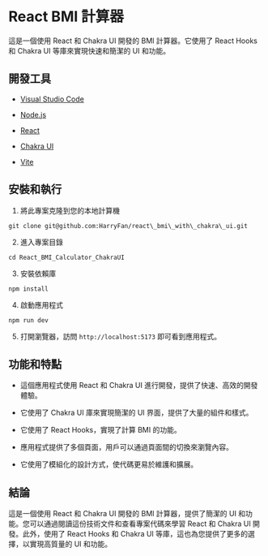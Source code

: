 React BMI 計算器
=============

這是一個使用 React 和 Chakra UI 開發的 BMI 計算器。它使用了 React Hooks 和 Chakra UI 等庫來實現快速和簡潔的 UI 和功能。

開發工具
----

*   [Visual Studio Code](https://code.visualstudio.com/)
    
*   [Node.js](https://nodejs.org/en/)
    
*   [React](https://reactjs.org/)
    
*   [Chakra UI](https://chakra-ui.com/)
    
*   [Vite](https://vitejs.dev/)
    

安裝和執行
-----

1.  將此專案克隆到您的本地計算機
    

```
git clone git@github.com:HarryFan/react\_bmi\_with\_chakra\_ui.git
```

2.  進入專案目錄
    

```
cd React_BMI_Calculator_ChakraUI
```

3.  安裝依賴庫
    

```
npm install
```

4.  啟動應用程式
    

```
npm run dev
```

5.  打開瀏覽器，訪問 `http://localhost:5173` 即可看到應用程式。
    

功能和特點
-----

*   這個應用程式使用 React 和 Chakra UI 進行開發，提供了快速、高效的開發體驗。
    
*   它使用了 Chakra UI 庫來實現簡潔的 UI 界面，提供了大量的組件和樣式。
    
*   它使用了 React Hooks，實現了計算 BMI 的功能。
    
*   應用程式提供了多個頁面，用戶可以通過頁面間的切換來瀏覽內容。
    
*   它使用了模組化的設計方式，使代碼更易於維護和擴展。
    

結論
--

這是一個使用 React 和 Chakra UI 開發的 BMI 計算器，提供了簡潔的 UI 和功能。您可以通過閱讀這份技術文件和查看專案代碼來學習 React 和 Chakra UI 開發。此外，使用了 React Hooks 和 Chakra UI 等庫，這也為您提供了更多的選擇，以實現高質量的 UI 和功能。